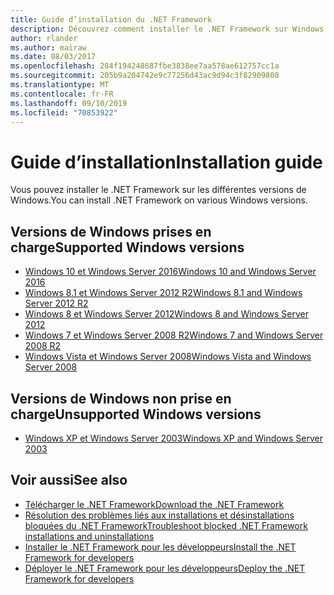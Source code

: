 ```yaml
---
title: Guide d’installation du .NET Framework
description: Découvrez comment installer le .NET Framework sur Windows.
author: rlander
ms.author: mairaw
ms.date: 08/03/2017
ms.openlocfilehash: 284f194248687fbe3838ee7aa578ae612757cc1a
ms.sourcegitcommit: 205b9a204742e9c77256d43ac9d94c3f82909808
ms.translationtype: MT
ms.contentlocale: fr-FR
ms.lasthandoff: 09/10/2019
ms.locfileid: "70853922"
---
```

# <a name="installation-guide"></a><span data-ttu-id="a2c6a-103">Guide d’installation</span><span class="sxs-lookup"><span data-stu-id="a2c6a-103">Installation guide</span></span>

<span data-ttu-id="a2c6a-104">Vous pouvez installer le .NET Framework sur les différentes versions de Windows.</span><span class="sxs-lookup"><span data-stu-id="a2c6a-104">You can install .NET Framework on various Windows versions.</span></span>

## <a name="supported-windows-versions"></a><span data-ttu-id="a2c6a-105">Versions de Windows prises en charge</span><span class="sxs-lookup"><span data-stu-id="a2c6a-105">Supported Windows versions</span></span>

- [<span data-ttu-id="a2c6a-106">Windows 10 et Windows Server 2016</span><span class="sxs-lookup"><span data-stu-id="a2c6a-106">Windows 10 and Windows Server 2016</span></span>](on-windows-10.md)
- [<span data-ttu-id="a2c6a-107">Windows 8.1 et Windows Server 2012 R2</span><span class="sxs-lookup"><span data-stu-id="a2c6a-107">Windows 8.1 and Windows Server 2012 R2</span></span>](on-windows-8-1.md)
- [<span data-ttu-id="a2c6a-108">Windows 8 et Windows Server 2012</span><span class="sxs-lookup"><span data-stu-id="a2c6a-108">Windows 8 and Windows Server 2012</span></span>](on-windows-8.md)
- [<span data-ttu-id="a2c6a-109">Windows 7 et Windows Server 2008 R2</span><span class="sxs-lookup"><span data-stu-id="a2c6a-109">Windows 7 and Windows Server 2008 R2</span></span>](on-windows-7.md)
- [<span data-ttu-id="a2c6a-110">Windows Vista et Windows Server 2008</span><span class="sxs-lookup"><span data-stu-id="a2c6a-110">Windows Vista and Windows Server 2008</span></span>](on-windows-vista.md)

## <a name="unsupported-windows-versions"></a><span data-ttu-id="a2c6a-111">Versions de Windows non prise en charge</span><span class="sxs-lookup"><span data-stu-id="a2c6a-111">Unsupported Windows versions</span></span>

- [<span data-ttu-id="a2c6a-112">Windows XP et Windows Server 2003</span><span class="sxs-lookup"><span data-stu-id="a2c6a-112">Windows XP and Windows Server 2003</span></span>](on-windows-xp.md)

## <a name="see-also"></a><span data-ttu-id="a2c6a-113">Voir aussi</span><span class="sxs-lookup"><span data-stu-id="a2c6a-113">See also</span></span>

- [<span data-ttu-id="a2c6a-114">Télécharger le .NET Framework</span><span class="sxs-lookup"><span data-stu-id="a2c6a-114">Download the .NET Framework</span></span>](https://dotnet.microsoft.com/download)
- [<span data-ttu-id="a2c6a-115">Résolution des problèmes liés aux installations et désinstallations bloquées du .NET Framework</span><span class="sxs-lookup"><span data-stu-id="a2c6a-115">Troubleshoot blocked .NET Framework installations and uninstallations</span></span>](troubleshoot-blocked-installations-and-uninstallations.md)
- [<span data-ttu-id="a2c6a-116">Installer le .NET Framework pour les développeurs</span><span class="sxs-lookup"><span data-stu-id="a2c6a-116">Install the .NET Framework for developers</span></span>](guide-for-developers.md)
- [<span data-ttu-id="a2c6a-117">Déployer le .NET Framework pour les développeurs</span><span class="sxs-lookup"><span data-stu-id="a2c6a-117">Deploy the .NET Framework for developers</span></span>](../deployment/deployment-guide-for-developers.md)
